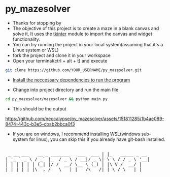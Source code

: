 # py_mazesolver

- Thanks for stopping by
- The objective of this project is to create a maze in a blank canvas and solve it, It uses the [tkinter](https://docs.python.org/3/library/tkinter.html) module to import the canvas and widget functionality.
- You can try running the project in your local system(assuming that it's a Linux system or WSL)
- fork the project and clone it in your workspace
- Open your terminal(ctrl + alt + t) and execute
```bash
git clone https://github.com/YOUR_USERNAME/py_mazesolver.git
```
- [Install the neccessary dependencies to run the program](https://gist.github.com/KiranSatyaRaj/1b99f51c3c5833132a14a923c945d3a5)

- Change into project directory and run the main file 
```bash
cd py_mazesolver/mazesolver && python main.py
```
- This should be the output

https://github.com/neocalypse/py_mazesolver/assets/151811285/1b4ae089-8474-443c-b3e5-cbab2bbca0f3


- If you are on windows, I recommend installing WSL(windows sub-system for linux), you can skip this if you already have git-bash installed.

<pre>    
 _ __ ___   __ _ _______   ___  ___ | |_   _____ _ __ 
| '_ ` _ \ / _` |_  / _ \ / __|/ _ \| \ \ / / _ \ '__|
| | | | | | (_| |/ /  __/ \__ \ (_) | |\ V /  __/ |   
|_| |_| |_|\__,_/___\___| |___/\___/|_| \_/ \___|_| 
</pre>

